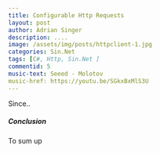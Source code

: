 ```yaml
---
title: Configurable Http Requests
layout: post
author: Adrian Singer
description: ....
image: /assets/img/posts/httpclient-1.jpg
categories: Sin.Net
tags: [C#, Http, Sin.Net ]
commentid: 5
music-text: Seeed - Molotov
music-href: https://youtu.be/SGkxBxMlS3U
---
```


Since..

##### Conclusion

To sum up